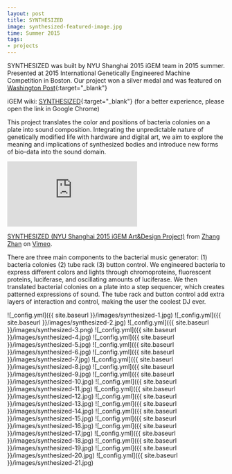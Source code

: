 ```yaml
---
layout: post
title: SYNTHESIZED
image: synthesized-featured-image.jpg
time: Summer 2015
tags:
- projects
---
```

SYNTHESIZED was built by NYU Shanghai 2015 iGEM team in 2015 summer. Presented at 2015 International Genetically Engineered Machine Competition in Boston. Our project won a silver medal and was featured on [Washington Post](
https://www.washingtonpost.com/news/innovations/wp/2015/09/29/the-worlds-youngest-synthetic-biologists-show-that-the-future-of-innovation-is-in-the-genes/?utm_term=.51ed78e2e875){:target="_blank"}

iGEM wiki: [SYNTHESIZED](http://2015.igem.org/Team:NYU_Shanghai){:target="_blank"} (for a better experience, please open the link in Google Chrome)

This project translates the color and positions of bacteria colonies on a plate into sound composition. Integrating the unpredictable nature of genetically modified life with hardware and digital art, we aim to explore the meaning and implications of synthesized bodies and introduce new forms of bio-data into the sound domain.

<iframe src="https://player.vimeo.com/video/150312620" frameborder="0" webkitallowfullscreen mozallowfullscreen allowfullscreen></iframe>
<p><a href="https://vimeo.com/150312620">SYNTHESIZED (NYU Shanghai 2015 iGEM Art&amp;Design Project)</a> from <a href="https://vimeo.com/user36907083">Zhang Zhan</a> on <a href="https://vimeo.com">Vimeo</a>.</p>

There are three main components to the bacterial music generator: (1) bacteria colonies (2) tube rack (3) button control. We engineered bacteria to express different colors and lights through chromoproteins, fluorescent proteins, luciferase, and oscillating amounts of luciferase. We then translated bacterial colonies on a plate into a step sequencer, which creates patterned expressions of sound. The tube rack and button control add extra layers of interaction and control, making the user the coolest DJ ever.

![_config.yml]({{ site.baseurl }}/images/synthesized-1.jpg)
![_config.yml]({{ site.baseurl }}/images/synthesized-2.jpg)
![_config.yml]({{ site.baseurl }}/images/synthesized-3.png)
![_config.yml]({{ site.baseurl }}/images/synthesized-4.jpg)
![_config.yml]({{ site.baseurl }}/images/synthesized-5.jpg)
![_config.yml]({{ site.baseurl }}/images/synthesized-6.jpg)
![_config.yml]({{ site.baseurl }}/images/synthesized-7.jpg)
![_config.yml]({{ site.baseurl }}/images/synthesized-8.jpg)
![_config.yml]({{ site.baseurl }}/images/synthesized-9.jpg)
![_config.yml]({{ site.baseurl }}/images/synthesized-10.jpg)
![_config.yml]({{ site.baseurl }}/images/synthesized-11.jpg)
![_config.yml]({{ site.baseurl }}/images/synthesized-12.jpg)
![_config.yml]({{ site.baseurl }}/images/synthesized-13.jpg)
![_config.yml]({{ site.baseurl }}/images/synthesized-14.jpg)
![_config.yml]({{ site.baseurl }}/images/synthesized-15.jpg)
![_config.yml]({{ site.baseurl }}/images/synthesized-16.jpg)
![_config.yml]({{ site.baseurl }}/images/synthesized-17.jpg)
![_config.yml]({{ site.baseurl }}/images/synthesized-18.jpg)
![_config.yml]({{ site.baseurl }}/images/synthesized-19.jpg)
![_config.yml]({{ site.baseurl }}/images/synthesized-20.jpg)
![_config.yml]({{ site.baseurl }}/images/synthesized-21.jpg)

